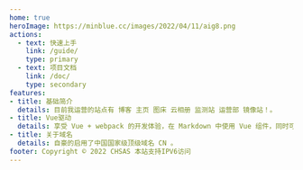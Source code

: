 ```yaml
---
home: true
heroImage: https://minblue.cc/images/2022/04/11/aig8.png
actions:
  - text: 快速上手
    link: /guide/
    type: primary
  - text: 项目文档
    link: /doc/
    type: secondary
features:
- title: 基础简介
  details: 目前我运营的站点有 博客 主页 图床 云相册 监测站 运营部 镜像站！。
- title: Vue驱动
  details: 享受 Vue + webpack 的开发体验，在 Markdown 中使用 Vue 组件，同时可以使用 Vue 来开发自定义主题。
- title: 关于域名
  details: 自豪的启用了中国国家级顶级域名 CN 。
footer: Copyright © 2022 CHSAS 本站支持IPV6访问 
---
```

